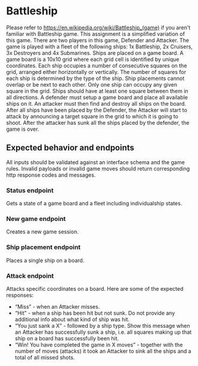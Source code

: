 # Battleship

Please refer to https://en.wikipedia.org/wiki/Battleship_(game) if you aren't familiar with Battleship game. This assignment is a simplified variation of this game.
There are two players in this game, Defender and Attacker.
The game is played with a fleet of the following ships: 1x Battleship, 2x Cruisers, 3x Destroyers and 4x Submarines.
Ships are placed on a game board. A game board is a 10x10 grid where each grid cell is
identified by unique coordinates. Each ship occupies a number of consecutive squares on the
grid, arranged either horizontally or vertically.
The number of squares for each ship is determined by the type of the ship. Ship placements
cannot overlap or be next to each other. Only one ship can occupy any given square in the grid.
Ships should have at least one square between them in all directions.
A defender must setup a game board and place all available ships on it. An attacker must then
find and destroy all ships on the board. After all ships have been placed by the Defender, the Attacker will start to attack by announcing a target square in the grid to which it is going to shoot. After the attacker has sunk all the ships placed by the defender, the game is over.

## Expected behavior and endpoints
All inputs should be validated against an interface schema and the game rules. Invalid payloads
or invalid game moves should return corresponding http response codes and messages.

### Status endpoint
Gets a state of a game board and a fleet including individualship states.

### New game endpoint
Creates a new game session.

### Ship placement endpoint
Places a single ship on a board.

### Attack endpoint
Attacks specific coordinates on a board.
Here are some of the expected responses:
  - “Miss” - when an Attacker misses.
  - “Hit” - when a ship has been hit but not sunk. Do not provide any additional info about
  what kind of ship was hit.
  - “You just sank a X” - followed by a ship type. Show this message when an Attacker has
  successfully sunk a ship, i.e. all squares making up that ship on a board has successfully
  been hit.
  - “Win! You have completed the game in X moves” - together with the number of moves
  (attacks) it took an Attacker to sink all the ships and a total of all missed shots.
